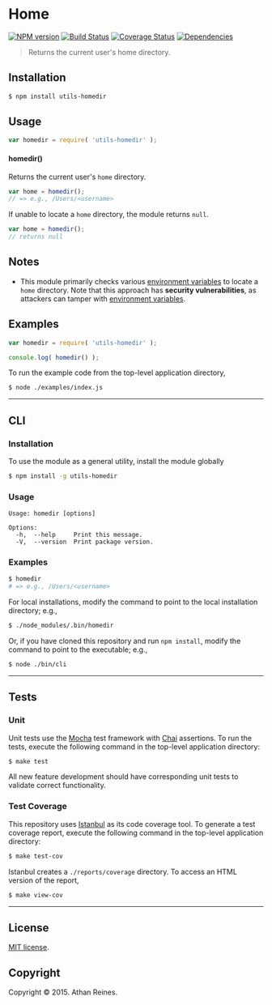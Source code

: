 Home
===
[![NPM version][npm-image]][npm-url] [![Build Status][travis-image]][travis-url] [![Coverage Status][codecov-image]][codecov-url] [![Dependencies][dependencies-image]][dependencies-url]

> Returns the current user's home directory.


## Installation

``` bash
$ npm install utils-homedir
```


## Usage

``` javascript
var homedir = require( 'utils-homedir' );
```

#### homedir()

Returns the current user's `home` directory.

``` javascript
var home = homedir();
// => e.g., /Users/<username>
```

If unable to locate a `home` directory, the module returns `null`.

``` javascript
var home = homedir();
// returns null
```


## Notes

*	This module primarily checks various [environment variables](https://en.wikipedia.org/wiki/Environment_variable) to locate a `home` directory. Note that this approach has __security vulnerabilities__, as attackers can tamper with [environment variables](https://en.wikipedia.org/wiki/Environment_variable).


## Examples

``` javascript
var homedir = require( 'utils-homedir' );

console.log( homedir() );
```

To run the example code from the top-level application directory,

``` bash
$ node ./examples/index.js
```


---
## CLI

### Installation

To use the module as a general utility, install the module globally

``` bash
$ npm install -g utils-homedir
```

### Usage

```
Usage: homedir [options]

Options:
  -h,  --help     Print this message.
  -V,  --version  Print package version.
```

### Examples

``` bash
$ homedir
# => e.g., /Users/<username>
```

For local installations, modify the command to point to the local installation directory; e.g.,

``` bash
$ ./node_modules/.bin/homedir
```

Or, if you have cloned this repository and run `npm install`, modify the command to point to the executable; e.g.,

``` bash
$ node ./bin/cli
```


---
## Tests

### Unit

Unit tests use the [Mocha](http://mochajs.org/) test framework with [Chai](http://chaijs.com) assertions. To run the tests, execute the following command in the top-level application directory:

``` bash
$ make test
```

All new feature development should have corresponding unit tests to validate correct functionality.


### Test Coverage

This repository uses [Istanbul](https://github.com/gotwarlost/istanbul) as its code coverage tool. To generate a test coverage report, execute the following command in the top-level application directory:

``` bash
$ make test-cov
```

Istanbul creates a `./reports/coverage` directory. To access an HTML version of the report,

``` bash
$ make view-cov
```


---
## License

[MIT license](http://opensource.org/licenses/MIT).


## Copyright

Copyright &copy; 2015. Athan Reines.


[npm-image]: http://img.shields.io/npm/v/utils-homedir.svg
[npm-url]: https://npmjs.org/package/utils-homedir

[travis-image]: http://img.shields.io/travis/kgryte/utils-homedir/master.svg
[travis-url]: https://travis-ci.org/kgryte/utils-homedir

[codecov-image]: https://img.shields.io/codecov/c/github/kgryte/utils-homedir/master.svg
[codecov-url]: https://codecov.io/github/kgryte/utils-homedir?branch=master

[dependencies-image]: http://img.shields.io/david/kgryte/utils-homedir.svg
[dependencies-url]: https://david-dm.org/kgryte/utils-homedir

[dev-dependencies-image]: http://img.shields.io/david/dev/kgryte/utils-homedir.svg
[dev-dependencies-url]: https://david-dm.org/dev/kgryte/utils-homedir

[github-issues-image]: http://img.shields.io/github/issues/kgryte/utils-homedir.svg
[github-issues-url]: https://github.com/kgryte/utils-homedir/issues
